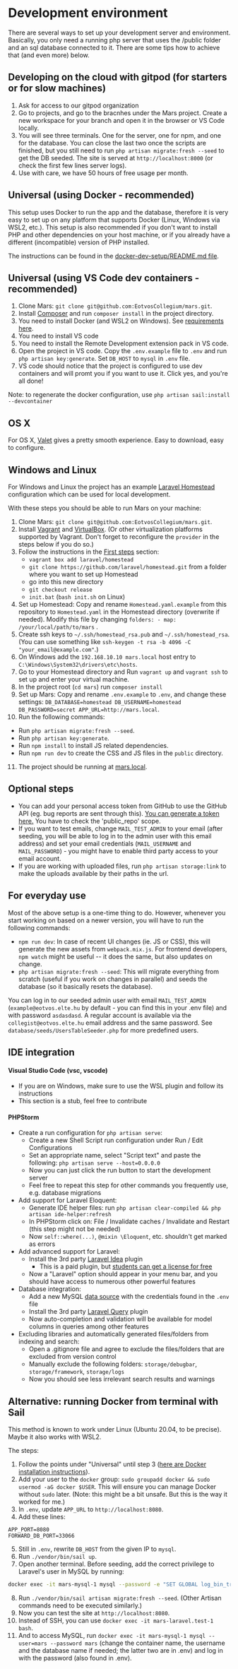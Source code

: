 # Development environment

There are several ways to set up your development server and environment. Basically, you only need a running php server that uses the /public folder and an sql database connected to it. There are some tips how to achieve that (and even more) below.

## Developing on the cloud with gitpod (for starters or for slow machines)

1. Ask for access to our gitpod organization
2. Go to projects, and go to the bracnhes under the Mars project. Create a new workspace for your branch and open it in the browser or VS Code locally.
3. You will see three terminals. One for the server, one for npm, and one for the database. You can close the last two once the scripts are finished, but you still need to run `php artisan migrate:fresh --seed` to get the DB seeded. The site is served at `http://localhost:8000` (or check the first few lines server logs). 
4. Use with care, we have 50 hours of free usage per month. 

## Universal (using Docker - recommended)

This setup uses Docker to run the app and the database,
therefore it is very easy to set up on any platform that supports Docker (Linux, Windows via WSL2, etc.).
This setup is also recommended if you don't want to install PHP and other dependencies on your host machine,
or if you already have a different (incompatible) version of PHP installed.

The instructions can be found in the [docker-dev-setup/README.md file](docker-dev-setup/README.md).

## Universal (using VS Code dev containers  - recommended)

 1. Clone Mars: `git clone git@github.com:EotvosCollegium/mars.git`.
 2. Install [Composer](https://getcomposer.org/) and run `composer install` in the project directory.
 3. You need to install Docker (and WSL2 on Windows). See [requirements here](https://code.visualstudio.com/docs/remote/containers#_system-requirements).
 4. You need to install VS code
 5. You need to install the Remote Development extension pack in VS code.
 6. Open the project in VS code. Copy the `.env.example` file to `.env` and run `php artisan key:generate`. Set `DB_HOST` to `mysql` in `.env` file.
 8. VS code should notice that the project is configured to use dev containers and will promt you if you want to use it. Click yes, and you're all done!

Note: to regenerate the docker configuration, use `php artisan sail:install --devcontainer`

## OS X
For OS X, [Valet](https://laravel.com/docs/6.x/valet) gives a pretty smooth experience. Easy to download, easy to configure.

## Windows and Linux

For Windows and Linux the project has an example [Laravel Homestead](https://laravel.com/docs/homestead) configuration which can be used for local development.

With these steps you should be able to run Mars on your machine:

1. Clone Mars: `git clone git@github.com:EotvosCollegium/mars.git`.
2. Install [Vagrant](https://www.vagrantup.com/) and [VirtualBox](https://www.virtualbox.org/). (Or other virtualization platforms supported by Vagrant. Don't forget to reconfigure the `provider` in the steps below if you do so.)
3. Follow the instructions in the [First steps](https://laravel.com/docs/8.x/homestead#first-steps) section:
    - `vagrant box add laravel/homestead`
    - `git clone https://github.com/laravel/homestead.git` from a folder where you want to set up Homestead
    - go into this new directory
    - `git checkout release`
    - `init.bat` (`bash init.sh` on Linux)
4. Set up Homestead: Copy and rename `Homestead.yaml.example` from this repository to `Homestead.yaml` in the Homestead directory (overwrite if needed). Modify this file by changing `folders: - map: /your/local/path/to/mars` .
5. Create ssh keys to `~/.ssh/homestead_rsa.pub` and `~/.ssh/homestead_rsa`. (You can use something like `ssh-keygen -t rsa -b 4096 -C "your_email@example.com"`.)
6. On Windows add the `192.168.10.10 mars.local` host entry to `C:\Windows\System32\drivers\etc\hosts`.
7. Go to your Homestead directory and Run `vagrant up` and `vagrant ssh` to set up and enter your virtual machine.
8. In the project root (`cd mars`) run `composer install`
9. Set up Mars: Copy and rename `.env.example` to `.env`, and change these settings:
   `DB_DATABASE=homestead DB_USERNAME=homestead DB_PASSWORD=secret APP_URL=http://mars.local`.
10. Run the following commands:

-   Run `php artisan migrate:fresh --seed`.
-   Run `php artisan key:generate`.
-   Run `npm install` to install JS related dependencies.
-   Run `npm run dev` to create the CSS and JS files in the `public` directory.

11. The project should be running at [mars.local](http://mars.local/).

## Optional steps

-   You can add your personal access token from GitHub to use the GitHub API (eg. bug reports are sent through this). [You can generate a token here.](https://github.com/settings/tokens) You have to check the 'public_repo' scope.
-   If you want to test emails, change `MAIL_TEST_ADMIN` to your email (after seeding, you will be able to log in to the admin user with this email address) and set your email credentials (`MAIL_USERNAME` and `MAIL_PASSWORD`) - you might have to enable third party access to your email account.
-  If you are working with uploaded files, run `php artisan storage:link` to make the uploads available by their paths in the url.

## For everyday use

Most of the above setup is a one-time thing to do. However, whenever you start working on based on a newer version, you will have to run the following commands:

-   `npm run dev`: In case of recent UI changes (ie. JS or CSS), this will generate the new assets from `webpack.mix.js`. For frontend developers, `npm watch` might be useful -- it does the same, but also updates on change.
-   `php artisan migrate:fresh --seed`: This will migrate everything from scratch (useful if you work on changes in parallel) and seeds the database (so it basically resets the database).

You can log in to our seeded admin user with email `MAIL_TEST_ADMIN` (`example@eotvos.elte.hu` by default - you can find this in your .env file) and with password `asdasdasd`.
A regular account is available via the `collegist@eotvos.elte.hu` email address and the same password.
See `database/seeds/UsersTableSeeder.php` for more predefined users.

## IDE integration

#### Visual Studio Code (vsc, vscode)

- If you are on Windows, make sure to use the WSL plugin and follow its instructions
- This section is a stub, feel free to contribute

#### PHPStorm

- Create a run configuration for `php artisan serve`:
  - Create a new Shell Script run configuration under Run / Edit Configurations
  - Set an appropriate name, select "Script text" and paste the following: `php artisan serve --host=0.0.0.0`
  - Now you can just click the run button to start the development server
  - Feel free to repeat this step for other commands you frequently use, e.g. database migrations
- Add support for Laravel Eloquent:
  - Generate IDE helper files: run `php artisan clear-compiled && php artisan ide-helper:refresh`
  - In PHPStorm click on: File / Invalidate caches / Invalidate and Restart (this step might not be needed)
  - Now `self::where(...)`, `@mixin \Eloquent`, etc. shouldn't get marked as errors
- Add advanced support for Laravel:
  - Install the 3rd party [Laravel Idea](https://plugins.jetbrains.com/plugin/13441-laravel-plugin) plugin
    - This is a paid plugin, but [students can get a license for free](https://plugins.jetbrains.com/docs/marketplace/community-programs.html#how-to-apply)
  - Now a "Laravel" option should appear in your menu bar, and you should have access to numerous other powerful features
- Database integration:
  - Add a new MySQL [data source](https://www.jetbrains.com/help/phpstorm/connecting-to-a-database.html) with the credentials found in the `.env` file
  - Install the 3rd party [Laravel Query](https://plugins.jetbrains.com/plugin/16309-laravel-query) plugin
  - Now auto-completion and validation will be available for model columns in queries among other features
- Excluding libraries and automatically generated files/folders from indexing and search:
  - Open a .gitignore file and agree to exclude the files/folders that are excluded from version control
  - Manually exclude the following folders: `storage/debugbar`, `storage/framework`, `storage/logs`
  - Now you should see less irrelevant search results and warnings

## Alternative: running Docker from terminal with Sail

This method is known to work under Linux (Ubuntu 20.04, to be precise). Maybe it also works with WSL2.

The steps:
1. Follow the points under "Universal" until step 3 ([here are Docker installation instructions](https://docs.docker.com/engine/install/ubuntu/)).
2. Add your user to the `docker` group: `sudo groupadd docker && sudo usermod -aG docker $USER`. This will ensure you can manage Docker without `sudo` later. (Note: this might be a bit unsafe. But this is the way it worked for me.)
3. In `.env`, update `APP_URL` to `http://localhost:8080`.
4. Add these lines:

```
APP_PORT=8080
FORWARD_DB_PORT=33066
```

5. Still in `.env`, rewrite `DB_HOST` from the given IP to `mysql`.
6. Run `./vendor/bin/sail up`.
7. Open another terminal. Before seeding, add the correct privilege to Laravel's user in MySQL by running:

```sh
docker exec -it mars-mysql-1 mysql --password -e "SET GLOBAL log_bin_trust_function_creators = 1;"
```

8. Run `./vendor/bin/sail artisan migrate:fresh --seed`. (Other Artisan commands need to be executed similarly.)
9. Now you can test the site at `http://localhost:8080`.
10. Instead of SSH, you can use `docker exec -it mars-laravel.test-1 bash`.
11. And to access MySQL, run `docker exec -it mars-mysql-1 mysql --user=mars --password mars` (change the container name, the username and the database name if needed; the latter two are in .env) and log in with the password (also found in .env).
